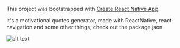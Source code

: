 This project was bootstrapped with [Create React Native App](https://github.com/react-community/create-react-native-app).

It's a motivational quotes generator, made with ReactNative, react-navigation and some other things, check out the package.json

![alt text](http://www.ryhad.com/images/work/reactnativemymotivator.png)
